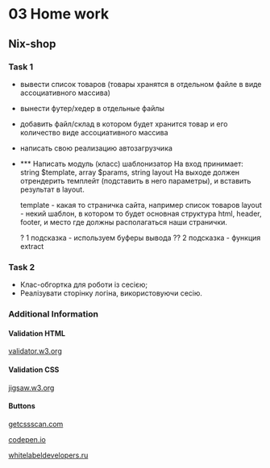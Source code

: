 # 03 Home work

## Nix-shop

### Task 1

- вывести список товаров (товары хранятся в отдельном файле в виде ассоциативного массива)
- вынести футер/хедер в отдельные файлы
- добавить файл/склад в котором будет хранится товар и его количество виде ассоциативного массива
- написать свою реализацию автозагрузчика
- *** Написать модуль (класс) шаблонизатор
  На вход принимает: string $template, array $params, string layout
  На выходе должен отрендерить темплейт (подставить в него параметры), и вставить результат в layout.
  
  template - какая то страничка сайта, например список товаров
  layout  - некий шаблон, в котором то будет основная структура html, header, footer, и место где должны располагаться наши странички.
  
  ? 1 подсказка - используем буферы вывода
  ?? 2 подсказка - функция extract

### Task 2

- Клас-обгортка для роботи із сесією;
- Реалізувати сторінку логіна, використовуючи сесію.

### Additional Information

#### Validation HTML

[validator.w3.org](https://validator.w3.org/)

#### Validation CSS

[jigsaw.w3.org](http://jigsaw.w3.org/css-validator/)

#### Buttons

[getcssscan.com](https://getcssscan.com/css-buttons-examples)

[codepen.io](https://codepen.io/annguyn/pen/xNVprL)

[whitelabeldevelopers.ru](https://www.whitelabeldevelopers.ru/articles/20-udivitelnyix-animirovannyix-knopok-na-chistom-css)
